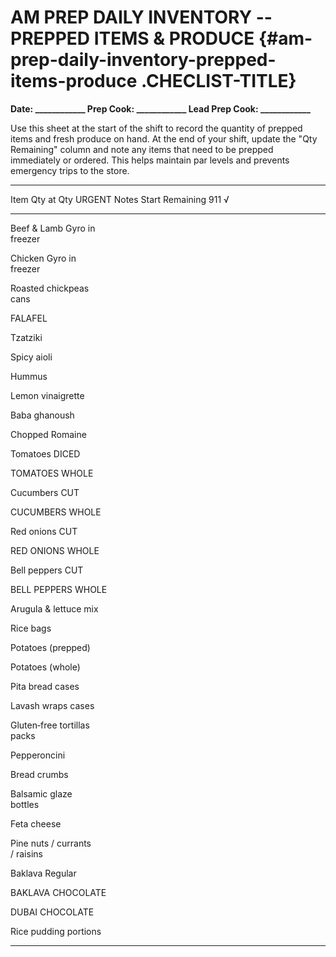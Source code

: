 # AM PREP DAILY INVENTORY -- PREPPED ITEMS & PRODUCE {#am-prep-daily-inventory-prepped-items-produce .CHECLIST-TITLE}

**Date: \_\_\_\_\_\_\_\_\_\_\_\_ Prep Cook: \_\_\_\_\_\_\_\_\_\_\_\_
Lead Prep Cook: \_\_\_\_\_\_\_\_\_\_\_\_**

Use this sheet at the start of the shift to record the quantity of
prepped items and fresh produce on hand. At the end of your shift,
update the "Qty Remaining" column and note any items that need to be
prepped immediately or ordered. This helps maintain par levels and
prevents emergency trips to the store.

  ---------------------------------------------------------------------------
  Item                  Qty at   Qty         URGENT   Notes
                        Start    Remaining   911 √    
  --------------------- -------- ----------- -------- -----------------------
  Beef & Lamb Gyro in                                 
  freezer                                             

  Chicken Gyro in                                     
  freezer                                             

  Roasted chickpeas                                   
  cans                                                

  FALAFEL                                             

  Tzatziki                                            

  Spicy aioli                                         

  Hummus                                              

  Lemon vinaigrette                                   

  Baba ghanoush                                       

  Chopped Romaine                                     

  Tomatoes DICED                                      

  TOMATOES WHOLE                                      

  Cucumbers CUT                                       

  CUCUMBERS WHOLE                                     

  Red onions CUT                                      

  RED ONIONS WHOLE                                    

  Bell peppers CUT                                    

  BELL PEPPERS WHOLE                                  

  Arugula & lettuce mix                               

  Rice bags                                           

  Potatoes (prepped)                                  

  Potatoes (whole)                                    

  Pita bread cases                                    

  Lavash wraps cases                                  

  Gluten‑free tortillas                               
  packs                                               

  Pepperoncini                                        

  Bread crumbs                                        

  Balsamic glaze                                      
  bottles                                             

  Feta cheese                                         

  Pine nuts / currants                                
  / raisins                                           

  Baklava Regular                                     

  BAKLAVA CHOCOLATE                                   

  DUBAI CHOCOLATE                                     

  Rice pudding portions                               

                                                      

                                                      

                                                      

                                                      

                                                      

                                                      

                                                      

                                                      

                                                      

                                                      

                                                      
  ---------------------------------------------------------------------------
